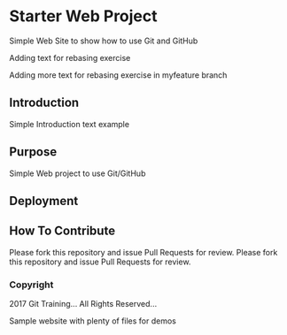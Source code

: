 # Starter Web Project

Simple Web Site to show how to use Git and GitHub

Adding text for rebasing exercise

Adding more text for rebasing exercise in myfeature branch

## Introduction

Simple Introduction text example

## Purpose

Simple Web project to use Git/GitHub

## Deployment

## How To Contribute

Please fork this repository and issue Pull Requests for review.
Please fork this repository and issue Pull Requests for review.

### Copyright

2017 Git Training... All Rights Reserved...

Sample website with plenty of files for demos
